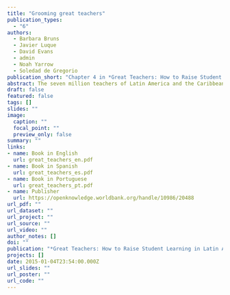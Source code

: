 ```yaml
---
title: "Grooming great teachers"
publication_types:
  - "6"
authors:
  - Barbara Bruns
  - Javier Luque
  - David Evans
  - admin
  - Noah Yarrow
  - Soledad de Gregorio
publication_short: "Chapter 4 in *Great Teachers: How to Raise Student Learning in Latin America and the Caribbean*. Washington DC: World Bank"
abstract: The seven million teachers of Latin America and the Caribbean (LAC) are the critical actors in the region's efforts to improve education quality and raise student learning levels, which lag far behind those of OECD countries and East Asian countries such as China. This book documents the high economic stakes around teacher quality, benchmarks the current performance of LAC's teachers, and delineates the key issues. These include low standards for entry into teacher training, poor quality training programs that are detached from the realities of the classroom, unattractive career incentives, and weak support for teachers once they are on the job.
draft: false
featured: false
tags: []
slides: ""
image:
  caption: ""
  focal_point: ""
  preview_only: false
summary: ""
links:
- name: Book in English
  url: great_teachers_en.pdf
- name: Book in Spanish
  url: great_teachers_es.pdf
- name: Book in Portuguese
  url: great_teachers_pt.pdf
- name: Publisher
  url: https://openknowledge.worldbank.org/handle/10986/20488
url_pdf: ""
url_dataset: ""
url_project: ""
url_source: ""
url_video: ""
author_notes: []
doi: ""
publication: "*Great Teachers: How to Raise Student Learning in Latin America and the Caribbean*"
projects: []
date: 2015-01-04T23:54:00.000Z
url_slides: ""
url_poster: ""
url_code: ""
---
```

